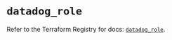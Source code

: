 # `datadog_role`

Refer to the Terraform Registry for docs: [`datadog_role`](https://registry.terraform.io/providers/datadog/datadog/3.38.0/docs/resources/role).
